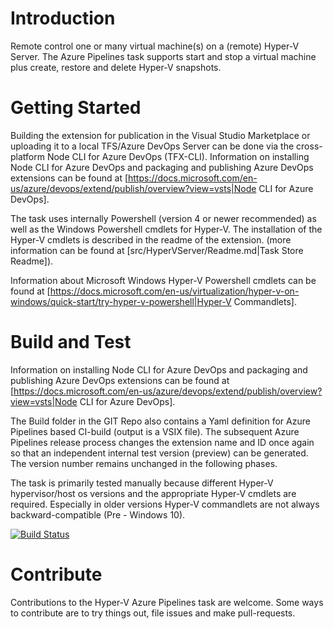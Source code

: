 # Introduction 
Remote control one or many virtual machine(s) on a (remote) Hyper-V Server. 
The Azure Pipelines task supports start and stop a virtual machine plus create, restore and delete Hyper-V snapshots. 

# Getting Started
Building the extension for publication in the Visual Studio Marketplace or uploading it to a local TFS/Azure DevOps Server can be done via the cross-platform Node CLI for Azure DevOps (TFX-CLI). Information on installing Node CLI for Azure DevOps and packaging and publishing Azure DevOps extensions can be found at [https://docs.microsoft.com/en-us/azure/devops/extend/publish/overview?view=vsts|Node CLI for Azure DevOps].

The task uses internally Powershell (version 4 or newer recommended) as well as the Windows Powershell cmdlets for Hyper-V.
The installation of the Hyper-V cmdlets is described in the readme of the extension. (more information can be found at [src/HyperVServer/Readme.md|Task Store Readme]).

Information about Microsoft Windows Hyper-V Powershell cmdlets can be found at [https://docs.microsoft.com/en-us/virtualization/hyper-v-on-windows/quick-start/try-hyper-v-powershell|Hyper-V Commandlets].

# Build and Test
Information on installing Node CLI for Azure DevOps and packaging and publishing Azure DevOps extensions can be found at [https://docs.microsoft.com/en-us/azure/devops/extend/publish/overview?view=vsts|Node CLI for Azure DevOps].

The Build folder in the GIT Repo also contains a Yaml definition for Azure Pipelines based CI-build (output is a VSIX file).
The subsequent Azure Pipelines release process changes the extension name and ID once again so that an independent internal test version (preview) can be generated. The version number remains unchanged in the following phases.

The task is primarily tested manually because different Hyper-V hypervisor/host os versions and the appropriate Hyper-V cmdlets are required. Especially in older versions Hyper-V commandlets are not always backward-compatible (Pre - Windows 10).

[![Build Status](https://dev.azure.com/ait-public/GitHub/_apis/build/status/AITGmbH.AIT.BuildSuite.HyperV?branchName=master)](https://dev.azure.com/ait-public/GitHub/_build/latest?definitionId=1?branchName=master)

# Contribute
Contributions to the Hyper-V Azure Pipelines task are welcome. Some ways to contribute are to try things out, file issues and make pull-requests.
